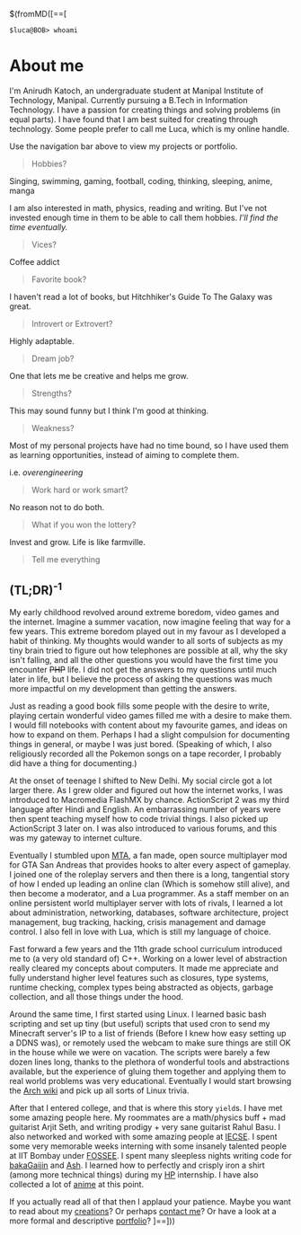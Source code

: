 $(fromMD([==[

```
$luca@BOB> whoami
```

About me
========
I'm Anirudh Katoch, an undergraduate student at Manipal Institute of Technology, Manipal. Currently pursuing a
B.Tech in Information Technology.  I have a passion for creating things and solving problems (in equal parts). I have found that I am best suited for
creating through technology.  Some people prefer to call me Luca, which is my online handle.

Use the navigation bar above to view my projects or portfolio.

>Hobbies?

Singing, swimming, gaming, football, coding, thinking, sleeping, anime, manga

I am also interested in math, physics, reading and writing.  But I've not invested enough time in them to be able to call them hobbies.  _I'll find the time eventually._

>Vices?

Coffee addict

>Favorite book?

I haven't read a lot of books, but Hitchhiker's Guide To The Galaxy was great.

>Introvert or Extrovert?

Highly adaptable.

>Dream job?

One that lets me be creative and helps me grow.

>Strengths?

This may sound funny but I think I'm good at thinking.

>Weakness?

Most of my personal projects have had no time bound, so I have used them as learning opportunities, instead of
aiming to complete them.

i.e. _overengineering_

>Work hard or work smart?

No reason not to do both.

>What if you won the lottery?

Invest and grow. Life is like farmville.

>Tell me everything

(TL;DR)<sup>-1<sup>
-----------
My early childhood revolved around extreme boredom, video games and the internet. Imagine a summer vacation, now
imagine feeling that way for a few years. This extreme boredom played out in my favour as I developed a habit of
thinking. My thoughts would wander to all sorts of subjects as my tiny brain tried to figure out how telephones are
possible at all, why the sky isn't falling, and all the other questions you would have the first time you encounter
~~PHP~~ life. I did not get the answers to my questions until much later in life, but I believe the process of asking
the questions was much more impactful on my development than getting the answers.

Just as reading a good book fills some people with the desire to write, playing certain wonderful video games filled
me with a desire to make them. I would fill notebooks with content about my favourite games, and ideas on how to
expand on them. Perhaps I had a slight compulsion for documenting things in general, or maybe I was just bored. 
(Speaking of which, I also religiously recorded all the Pokemon songs on a tape recorder, I probably did have a thing
for documenting.)

At the onset of teenage I shifted to New Delhi. My social circle got a lot larger there. As I grew older and figured
out how the internet works, I was introduced to Macromedia FlashMX by chance. ActionScript 2 was my third language
after Hindi and English. An embarrassing number of years were then spent teaching myself how to code trivial things.
I also picked up ActionScript 3 later on. I was also introduced to various forums, and this was my gateway to
internet culture.

Eventually I stumbled upon [MTA](https://github.com/multitheftauto), a fan made, open source multiplayer mod for GTA
San Andreas that provides hooks to alter every aspect of gameplay. I joined one of the roleplay servers and then
there is a long, tangential story of how I ended up leading an online clan (Which is somehow still alive), and then
become a moderator, and a Lua programmer. As a staff member on an online persistent world multiplayer server with
lots of rivals, I learned a lot about administration, networking, databases, software architecture, project
management, bug tracking, hacking, crisis management and damage control. I also fell in love with Lua, which is still
my language of choice.

Fast forward a few years and the 11th grade school curriculum introduced me to (a very old standard of) C++. Working
on a lower level of abstraction really cleared my concepts about computers. It made me appreciate and fully
understand higher level features such as closures, type systems, runtime checking, complex types being abstracted as
objects, garbage collection, and all those things under the hood.

Around the same time, I first started using Linux. I learned basic bash scripting and set up tiny (but useful) scripts
that used cron to send my Minecraft server's IP to a list of friends (Before I knew how easy setting up a DDNS was),
or remotely used the webcam to make sure things are still OK in the house while we were on vacation. The scripts were
barely a few dozen lines long, thanks to the plethora of wonderful tools and abstractions available, but the
experience of gluing them together and applying them to real world problems was very educational. Eventually I would
start browsing the [Arch wiki](https://wiki.archlinux.org/) and pick up all sorts of Linux trivia.

After that I entered college, and that is where this story `yield`s. I have met some amazing people here. My
roommates are a math/physics buff + mad guitarist Arjit Seth, and writing prodigy + very sane guitarist Rahul Basu. I
also networked and worked with some amazing people at [IECSE](https://www.iecsemanipal.com/). I spent some very
memorable weeks interning with some insanely talented people at IIT Bombay under [FOSSEE](http://fossee.in/). I spent many sleepless
nights writing code for [bakaGaijin](projects.html) and [Ash](projects.html). I learned how to perfectly and crisply iron a shirt (among more
technical things) during my [HP]() internship. I have also collected a lot of [anime](anime.log) at this point.

If you actually read all of that then I applaud your patience.  Maybe you want to read about my [creations](projects.html)? Or perhaps [contact me](contact.html)? Or have a look at
a more formal and descriptive [portfolio](portfolio.html)?
]==]))